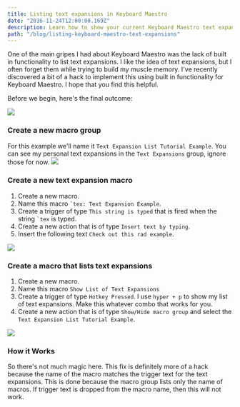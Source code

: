 ```yaml
---
title: Listing text expansions in Keyboard Maestro
date: "2016-11-24T12:00:00.169Z"
description: Learn how to show your current Keyboard Maestro text expansions with Keyboard Maestro.
path: "/blog/listing-keyboard-maestro-text-expansions"
---
```


One of the main gripes I had about Keyboard Maestro was the lack of built in functionality to list text expansions. I like the idea of text expansions, but I often forget them while trying to build my muscle memory. I've recently discovered a bit of a hack to implement this using built in functionality for Keyboard Maestro. I hope that you find this helpful.

Before we begin, here's the final outcome:

![](/content/images/2016/11/text-expansion-simple-example.gif)

### Create a new macro group

For this example we'll name it `Text Expansion List Tutorial Example`. You can see my personal text expansions in the `Text Expansions` group, ignore those for now.
![](https://cldup.com/78p_SD1KuC.png)

### Create a new text expansion macro

1. Create a new macro.
2. Name this macro `` `tex: Text Expansion Example ``.
3. Create a trigger of type `This string is typed` that is fired when the string `` `tex `` is typed.
4. Create a new action that is of type `Insert text by typing`.
5. Insert the following text `Check out this rad example`.

![](/content/images/2016/11/text-expansion-1.png)

### Create a macro that lists text expansions

1. Create a new macro.
2. Name this macro `Show List of Text Expansions`
3. Create a trigger of type `Hotkey Pressed`. I use `hyper + p` to show my list of text expansions. Make this whatever combo that works for you.
4. Create a new action that is of type `Show/Hide macro group` and select the `Text Expansion List Tutorial Example`.

![](/content/images/2016/11/text-expansion-2.png)

### How it Works

So there's not much magic here. This fix is definitely more of a hack because the name of the macro matches the trigger text for the text expansions. This is done because the macro group lists only the name of macros. If trigger text is dropped from the macro name, then this will not work.
